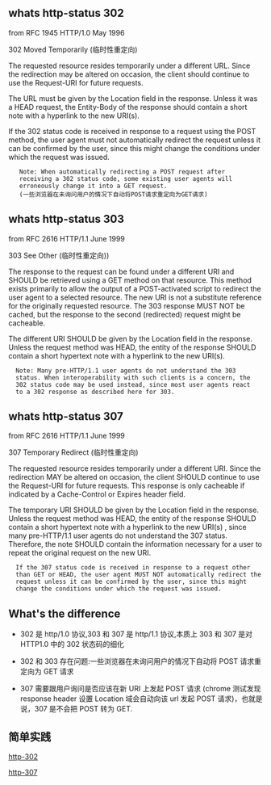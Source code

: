 ## whats http-status 302

from RFC 1945 HTTP/1.0 May 1996

302 Moved Temporarily (临时性重定向)

The requested resource resides temporarily under a different URL.
Since the redirection may be altered on occasion, the client should
continue to use the Request-URI for future requests.

The URL must be given by the Location field in the response. Unless
it was a HEAD request, the Entity-Body of the response should
contain a short note with a hyperlink to the new URI(s).

If the 302 status code is received in response to a request using
the POST method, the user agent must not automatically redirect the
request unless it can be confirmed by the user, since this might
change the conditions under which the request was issued.

       Note: When automatically redirecting a POST request after
       receiving a 302 status code, some existing user agents will
       erroneously change it into a GET request.
       (一些浏览器在未询问用户的情况下自动将POST请求重定向为GET请求)

## whats http-status 303

from RFC 2616 HTTP/1.1 June 1999

303 See Other (临时性重定向))

The response to the request can be found under a different URI and
SHOULD be retrieved using a GET method on that resource. This method
exists primarily to allow the output of a POST-activated script to
redirect the user agent to a selected resource. The new URI is not a
substitute reference for the originally requested resource. The 303
response MUST NOT be cached, but the response to the second
(redirected) request might be cacheable.

The different URI SHOULD be given by the Location field in the
response. Unless the request method was HEAD, the entity of the
response SHOULD contain a short hypertext note with a hyperlink to
the new URI(s).

      Note: Many pre-HTTP/1.1 user agents do not understand the 303
      status. When interoperability with such clients is a concern, the
      302 status code may be used instead, since most user agents react
      to a 302 response as described here for 303.

## whats http-status 307

from RFC 2616 HTTP/1.1 June 1999

307 Temporary Redirect (临时性重定向)

The requested resource resides temporarily under a different URI.
Since the redirection MAY be altered on occasion, the client SHOULD
continue to use the Request-URI for future requests. This response
is only cacheable if indicated by a Cache-Control or Expires header
field.

The temporary URI SHOULD be given by the Location field in the
response. Unless the request method was HEAD, the entity of the
response SHOULD contain a short hypertext note with a hyperlink to
the new URI(s) , since many pre-HTTP/1.1 user agents do not
understand the 307 status. Therefore, the note SHOULD contain the
information necessary for a user to repeat the original request on
the new URI.

      If the 307 status code is received in response to a request other
      than GET or HEAD, the user agent MUST NOT automatically redirect the
      request unless it can be confirmed by the user, since this might
      change the conditions under which the request was issued.

## What's the difference

- 302 是 http/1.0 协议,303 和 307 是 http/1.1 协议,本质上 303 和 307 是对 HTTP1.0 中的 302 状态码的细化

- 302 和 303 存在问题:一些浏览器在未询问用户的情况下自动将 POST 请求重定向为 GET 请求

- 307 需要跟用户询问是否应该在新 URI 上发起 POST 请求 (chrome 测试发现 response header 设置 Location 域会自动向该 url 发起 POST 请求)，也就是说，307 是不会把 POST 转为 GET.

## 简单实践

[http-302](./code/302-diff-307/302.js)

[http-307](./code/302-diff-307/307.js)

<!-- HTTP 幂等方法，是指无论调用多少次都不会有不同结果的 HTTP 方法。不管你调用一次，还是调用一百次，一千次，结果都是相同的。

HTTP POST 方法是一个非幂等方法，因为调用多次，都将产生新的资源。因为它会对资源本身产生影响，每次调用都会有新的资源产生，因此不满足幂等性。

幂等性关注的是对资源造成的影响，而非请求返回的结果。

Methods can also have the property of "idempotence" in that (aside from error or expiration issues) the side-effects of N > 0 identical requests is the same as for a single. 《rfc2616 - 9.1.2 Idempotent Methods》

一般来说，GET、OPTIONS、HEAD、DELETE 这些请求方法都是幂等的，因为对服务器资源都是没有影响的，或是产生的影响是一致的。像 POST、PUT、PATCH 这些请求方法一般都是非幂等的。

Methods can also have the property of "idempotence" in that (aside
from error or expiration issues) the side-effects of N > 0 identical
requests is the same as for a single request. The methods GET, HEAD,
PUT and DELETE share this property. Also, the methods OPTIONS and
TRACE SHOULD NOT have side effects, and so are inherently idempotent.

However, it is possible that a sequence of several requests is non-
idempotent, even if all of the methods executed in that sequence are
idempotent. (A sequence is idempotent if a single execution of the
entire sequence always yields a result that is not changed by a
reexecution of all, or part, of that sequence.) For example, a
sequence is non-idempotent if its result depends on a value that is
later modified in the same sequence.

A sequence that never has side effects is idempotent, by definition
(provided that no concurrent operations are being executed on the
same set of resources). -->
